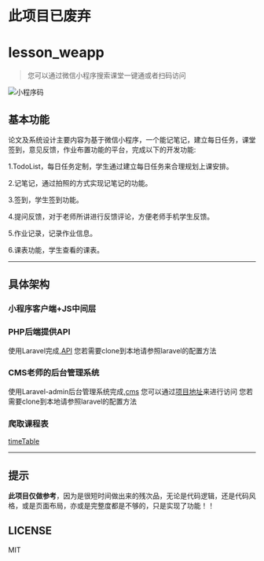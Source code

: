 # 此项目已废弃

# lesson_weapp
> 您可以通过微信小程序搜索课堂一键通或者扫码访问

![小程序码](https://github.com/vampirebitter/lesson_weapp/blob/master/gh_824c2f54abbf_344.jpg)

## 基本功能

论文及系统设计主要内容为基于微信小程序，一个能记笔记，建立每日任务，课堂签到，意见反馈，作业布置功能的平台，完成以下的开发功能:

1.TodoList，每日任务定制，学生通过建立每日任务来合理规划上课安排。

2.记笔记，通过拍照的方式实现记笔记的功能。

3.签到，学生签到功能。

4.提问反馈，对于老师所讲进行反馈评论，方便老师手机学生反馈。

5.作业记录，记录作业信息。

6.课表功能，学生查看的课表。


-------

## 具体架构

### 小程序客户端+JS中间层

### PHP后端提供API
使用Laravel完成,[API](https://github.com/vampirebitter/weapp_lesson_backend)
您若需要clone到本地请参照laravel的配置方法

### CMS老师的后台管理系统
使用Laravel-admin后台管理系统完成,[cms](https://github.com/vampirebitter/weapp_lesson_cms)
您可以通过[项目地址](https://cms.vampirebitter.top)来进行访问
您若需要clone到本地请参照laravel的配置方法

### 爬取课程表
[timeTable](https://github.com/vampirebitter/timetable)

------

## 提示

**此项目仅做参考**，因为是很短时间做出来的残次品，无论是代码逻辑，还是代码风格，或是页面布局，亦或是完整度都是不够的，只是实现了功能！！


## LICENSE
MIT
